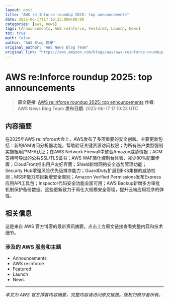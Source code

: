 ```yaml
---
layout: post
title: "AWS re:Inforce roundup 2025: top announcements"
date: 2025-06-17T17:10:23.000+00:00
categories: [aws, news]
tags: [Announcements, AWS reInforce, Featured, Launch, News]
toc: true
math: false
author: "AWS Blog 摘要"
original_author: "AWS News Blog Team"
original_link: "https://aws.amazon.com/blogs/aws/aws-reinforce-roundup-2025-top-announcements/"
---
```


# AWS re:Inforce roundup 2025: top announcements

> **原文链接**: [AWS re:Inforce roundup 2025: top announcements](https://aws.amazon.com/blogs/aws/aws-reinforce-roundup-2025-top-announcements/)
> **作者**: AWS News Blog Team
> **发布日期**: 2025-06-17 17:10:23 UTC

## 内容摘要

在2025年AWS re:Inforce大会上，AWS发布了多项重要的安全创新。主要更新包括：新的IAM访问分析器功能，帮助验证关键资源访问权限；为所有账户类型强制实施根用户MFA认证；在AWS Network Firewall中整合Amazon威胁情报；ACM支持可导出的公共SSL/TLS证书；AWS WAF简化控制台体验，减少80%配置步骤；CloudFront推出用户友好界面；Shield新增网络安全态势管理功能；Security Hub增强风险优先级排序能力；GuardDuty扩展到EKS集群的威胁检测；MSSP能力项目新增安全类别；Amazon Verified Permissions发布Express应用API工具包；Inspector代码安全功能全面可用；AWS Backup新增多方审批机制保护备份数据。这些更新致力于简化大规模安全管理，提升云端应用程序的弹性。

## 相关信息

这是来自 AWS 官方博客的最新资讯摘要。点击上方原文链接查看完整内容和技术细节。

### 涉及的 AWS 服务和主题

- Announcements
- AWS re:Inforce
- Featured
- Launch
- News

---

*本文为 AWS 官方博客内容摘要，完整内容请访问原文链接。版权归原作者所有。*